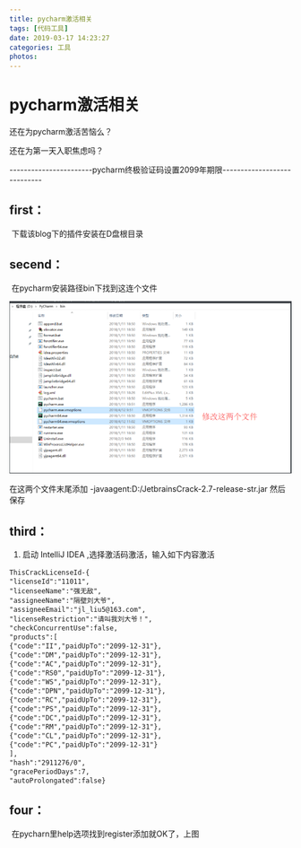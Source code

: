 ```yaml
---
title: pycharm激活相关
tags: [代码工具]
date: 2019-03-17 14:23:27
categories: 工具
photos:
---
```


# pycharm激活相关



还在为pycharm激活苦恼么？

还在为第一天入职焦虑吗？

-----------------------pycharm终极验证码设置2099年期限----------------------------

## first：

​        下载该blog下的插件安装在D盘根目录

## secend：

​        在pycharm安装路径bin下找到这连个文件

![1552804297581](pycharm激活相关\1552804297581.png)

在这两个文件末尾添加 -javaagent:D:/JetbrainsCrack-2.7-release-str.jar 然后保存

## third：

1. 启动 IntelliJ IDEA ,选择激活码激活，输入如下内容激活


```
ThisCrackLicenseId-{
"licenseId":"11011",
"licenseeName":"强无敌",
"assigneeName":"隔壁刘大爷",
"assigneeEmail":"jl_liu5@163.com",
"licenseRestriction":"请叫我刘大爷！",
"checkConcurrentUse":false,
"products":[
{"code":"II","paidUpTo":"2099-12-31"},
{"code":"DM","paidUpTo":"2099-12-31"},
{"code":"AC","paidUpTo":"2099-12-31"},
{"code":"RS0","paidUpTo":"2099-12-31"},
{"code":"WS","paidUpTo":"2099-12-31"},
{"code":"DPN","paidUpTo":"2099-12-31"},
{"code":"RC","paidUpTo":"2099-12-31"},
{"code":"PS","paidUpTo":"2099-12-31"},
{"code":"DC","paidUpTo":"2099-12-31"},
{"code":"RM","paidUpTo":"2099-12-31"},
{"code":"CL","paidUpTo":"2099-12-31"},
{"code":"PC","paidUpTo":"2099-12-31"}
],
"hash":"2911276/0",
"gracePeriodDays":7,
"autoProlongated":false}
```

## four：

​        在pycharn里help选项找到register添加就OK了，上图

